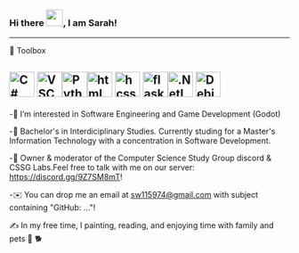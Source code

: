 
### Hi there <img src="https://raw.githubusercontent.com/MartinHeinz/MartinHeinz/master/wave.gif" width="30px">, I am Sarah!


---

🧰 Toolbox

<img src="https://cdn.worldvectorlogo.com/logos/c--4.svg" alt="C# Logo" width="45" height="45"/> <img src="https://cdn.worldvectorlogo.com/logos/visual-studio-code-1.svg" alt="VSCLogo" width="45" height="45"/><img src="https://cdn.worldvectorlogo.com/logos/python-5.svg" alt="PythonLogo" width="45" height="45"/><img src="https://cdn.worldvectorlogo.com/logos/html-1.svg" alt="html Logo" width="45" height="45"/> <img src="https://cdn.worldvectorlogo.com/logos/css-3.svg" alt="hcssLogo" width="45" height="45"/> <img src="https://www.pngkey.com/png/detail/98-985032_flask-logo-flask-python-icon.png" alt="flask Logo" width="45" height="45"/><img src="https://cdn.worldvectorlogo.com/logos/dot-net-core-7.svg" alt=".NetLogo" width="45" height="45"/> <img src="https://cdn.worldvectorlogo.com/logos/debian.svg" alt="DebianLogo" width="45" height="45"/> 
---

-👀 I’m interested in Software Engineering and Game Development (Godot) 

-🧮 Bachelor's in Interdiciplinary Studies. Currently studing for a Master's Information Technology with a concentration in Software Development.

-💬  Owner & moderator of the Computer Science Study Group discord & CSSG Labs.Feel free to talk with me on our server: https://discord.gg/9Z7SM8mT!

-✉️  You can drop me an email at sw115974@gmail.com with subject containing "GitHub: ..."! 

✍️  In my free time, I painting, reading, and enjoying time with family and pets 🦜 🐕



<!---
andromedamoon-stack/andromedamoon-stack is a ✨ special ✨ repository because its `README.md` (this file) appears on your GitHub profile.
You can click the Preview link to take a look at your changes.
--->
